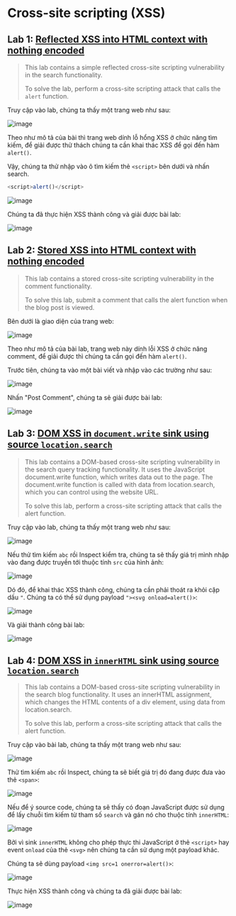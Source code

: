 # Cross-site scripting (XSS)

## Lab 1: [Reflected XSS into HTML context with nothing encoded](https://portswigger.net/web-security/cross-site-scripting/reflected/lab-html-context-nothing-encoded)

> This lab contains a simple reflected cross-site scripting vulnerability in the search functionality.
>
> To solve the lab, perform a cross-site scripting attack that calls the `alert` function.

Truy cập vào lab, chúng ta thấy một trang web như sau:

![image](images/lab-1/lab-1.png)

Theo như mô tả của bài thì trang web dính lỗ hổng XSS ở chức năng tìm kiếm, để giải được thử thách chúng ta cần khai thác XSS để gọi đến hàm `alert()`.

Vậy, chúng ta thử nhập vào ô tìm kiếm thẻ `<script>` bên dưới và nhấn search.

```js
<script>alert()</script>
```

![image](images/lab-1/lab-1-1.png)

Chúng ta đã thực hiện XSS thành công và giải được bài lab:

![image](images/lab-1/lab-1-2.png)

## Lab 2: [Stored XSS into HTML context with nothing encoded](https://portswigger.net/web-security/cross-site-scripting/stored/lab-html-context-nothing-encoded)

> This lab contains a stored cross-site scripting vulnerability in the comment functionality.
>
> To solve this lab, submit a comment that calls the alert function when the blog post is viewed.

Bên dưới là giao diện của trang web:

![image](images/lab-2/lab-2.png)

Theo như mô tả của bài lab, trang web này dính lỗi XSS ở chức năng comment, để giải được thì chúng ta cần gọi đến hàm `alert()`.

Trước tiên, chúng ta vào một bài viết và nhập vào các trường như sau:

![image](images/lab-2/lab-2-1.png)

Nhấn "Post Comment", chúng ta sẽ giải được bài lab:

![image](images/lab-2/lab-2-2.png)

## Lab 3: [DOM XSS in `document.write` sink using source `location.search`](https://portswigger.net/web-security/cross-site-scripting/dom-based/lab-document-write-sink)

> This lab contains a DOM-based cross-site scripting vulnerability in the search query tracking functionality. It uses the JavaScript document.write function, which writes data out to the page. The document.write function is called with data from location.search, which you can control using the website URL.
>
> To solve this lab, perform a cross-site scripting attack that calls the alert function.

Truy cập vào lab, chúng ta thấy một trang web như sau:

![image](images/lab-3/lab-3.png)

Nếu thử tìm kiếm `abc` rồi Inspect kiểm tra, chúng ta sẽ thấy giá trị mình nhập vào đang được truyền tới thuộc tính `src` của hình ảnh:

![image](images/lab-3/lab-3-1.png)

Dó đó, để khai thác XSS thành công, chúng ta cần phải thoát ra khỏi cặp dấu `"`. Chúng ta có thể sử dụng payload `"><svg onload=alert()>`:

![image](images/lab-3/lab-3-2.png)

Và giải thành công bài lab:

![image](images/lab-3/lab-3-3.png)

## Lab 4: [DOM XSS in `innerHTML` sink using source `location.search`](https://portswigger.net/web-security/cross-site-scripting/dom-based/lab-innerhtml-sink)

> This lab contains a DOM-based cross-site scripting vulnerability in the search blog functionality. It uses an innerHTML assignment, which changes the HTML contents of a div element, using data from location.search.
>
> To solve this lab, perform a cross-site scripting attack that calls the alert function.

Truy cập vào bài lab, chúng ta thấy một trang web như sau:

![image](images/lab-4/lab-4.png)

Thử tìm kiếm `abc` rồi Inspect, chúng ta sẽ biết giá trị đó đang được đưa vào thẻ `<span>`:

![image](images/lab-4/lab-4-1.png)

Nếu để ý source code, chúng ta sẽ thấy có đoạn JavaScript được sử dụng để lấy chuỗi tìm kiếm từ tham số `search` và gán nó cho thuộc tính `innerHTML`:

![image](images/lab-4/lab-4-2.png)

Bởi vì sink `innerHTML` không cho phép thực thi JavaScript ở thẻ `<script>` hay event `onload` của thẻ `<svg>` nên chúng ta cần sử dụng một payload khác.

Chúng ta sẽ dùng payload `<img src=1 onerror=alert()>`:

![image](images/lab-4/lab-4-3.png)

Thực hiện XSS thành công và chúng ta đã giải được bài lab:

![image](images/lab-4/lab-4-4.png)

